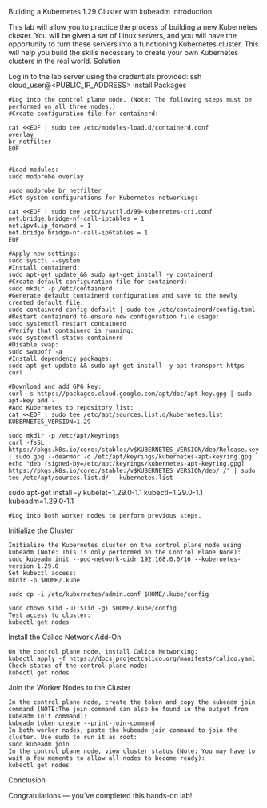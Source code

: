 Building a Kubernetes 1.29 Cluster with kubeadm
Introduction

This lab will allow you to practice the process of building a new Kubernetes cluster. You will be given a set of Linux servers, and you will have the opportunity to turn these servers into a functioning Kubernetes cluster. This will help you build the skills necessary to create your own Kubernetes clusters in the real world.
Solution

Log in to the lab server using the credentials provided:
ssh cloud_user@<PUBLIC_IP_ADDRESS>
Install Packages

    #Log into the control plane node. (Note: The following steps must be performed on all three nodes.)
    #Create configuration file for containerd:
    
    cat <<EOF | sudo tee /etc/modules-load.d/containerd.conf
    overlay
    br_netfilter
    EOF

    
    #Load modules:
    sudo modprobe overlay

    sudo modprobe br_netfilter
    #Set system configurations for Kubernetes networking:
    
    cat <<EOF | sudo tee /etc/sysctl.d/99-kubernetes-cri.conf
    net.bridge.bridge-nf-call-iptables = 1
    net.ipv4.ip_forward = 1
    net.bridge.bridge-nf-call-ip6tables = 1
    EOF
    
    #Apply new settings:
    sudo sysctl --system
    #Install containerd:
    sudo apt-get update && sudo apt-get install -y containerd
    #Create default configuration file for containerd:
    sudo mkdir -p /etc/containerd
    #Generate default containerd configuration and save to the newly created default file:
    sudo containerd config default | sudo tee /etc/containerd/config.toml
    #Restart containerd to ensure new configuration file usage:
    sudo systemctl restart containerd
    #Verify that containerd is running:
    sudo systemctl status containerd
    #Disable swap:
    sudo swapoff -a
    #Install dependency packages:
    sudo apt-get update && sudo apt-get install -y apt-transport-https curl
    
    #Download and add GPG key:
    curl -s https://packages.cloud.google.com/apt/doc/apt-key.gpg | sudo apt-key add -
    #Add Kubernetes to repository list:
    cat <<EOF | sudo tee /etc/apt/sources.list.d/kubernetes.list
    KUBERNETES_VERSION=1.29

    sudo mkdir -p /etc/apt/keyrings
    curl -fsSL https://pkgs.k8s.io/core:/stable:/v$KUBERNETES_VERSION/deb/Release.key | sudo gpg --dearmor -o /etc/apt/keyrings/kubernetes-apt-keyring.gpg
    echo "deb [signed-by=/etc/apt/keyrings/kubernetes-apt-keyring.gpg] https://pkgs.k8s.io/core:/stable:/v$KUBERNETES_VERSION/deb/ /" | sudo tee /etc/apt/sources.list.d/   kubernetes.list

sudo apt-get install -y kubelet=1.29.0-1.1 kubectl=1.29.0-1.1 kubeadm=1.29.0-1.1

    
    #Log into both worker nodes to perform previous steps.

Initialize the Cluster

    Initialize the Kubernetes cluster on the control plane node using kubeadm (Note: This is only performed on the Control Plane Node):
    sudo kubeadm init --pod-network-cidr 192.168.0.0/16 --kubernetes-version 1.29.0
    Set kubectl access:
    mkdir -p $HOME/.kube

    sudo cp -i /etc/kubernetes/admin.conf $HOME/.kube/config

    sudo chown $(id -u):$(id -g) $HOME/.kube/config
    Test access to cluster:
    kubectl get nodes

Install the Calico Network Add-On

    On the control plane node, install Calico Networking:
    kubectl apply -f https://docs.projectcalico.org/manifests/calico.yaml
    Check status of the control plane node:
    kubectl get nodes

Join the Worker Nodes to the Cluster

    In the control plane node, create the token and copy the kubeadm join command (NOTE:The join command can also be found in the output from kubeadm init command):
    kubeadm token create --print-join-command
    In both worker nodes, paste the kubeadm join command to join the cluster. Use sudo to run it as root:
    sudo kubeadm join ...
    In the control plane node, view cluster status (Note: You may have to wait a few moments to allow all nodes to become ready):
    kubectl get nodes

Conclusion

Congratulations — you've completed this hands-on lab!
